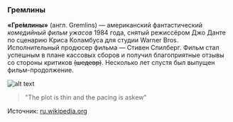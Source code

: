 ### Гремлины

**«Гре́млины»** (англ. Gremlins) — американский фантастический _комедийный фильм ужасов_ 1984 года, снятый режиссёром Джо Данте по сценарию Криса Коламбуса для студии Warner Bros. Исполнительный продюсер фильма — Стивен Спилберг. Фильм стал успешным в плане кассовых сборов и получил благоприятные отзывы со стороны критиков ~~(шедевр)~~. Несколько лет спустя был выпущен фильм-продолжение.

![alt text](https://upload.wikimedia.org/wikipedia/ru/5/50/%D0%93%D1%80%D0%B5%D0%BC%D0%BB%D0%B8%D0%BD%D1%8B.jpg "постер")

> "The plot is thin and the pacing is askew"


Источник: [ru.wikipedia.org](ru.wikipedia.org/wiki/%D0%93%D1%80%D0%B5%D0%BC%D0%BB%D0%B8%D0%BD%D1%8B)
